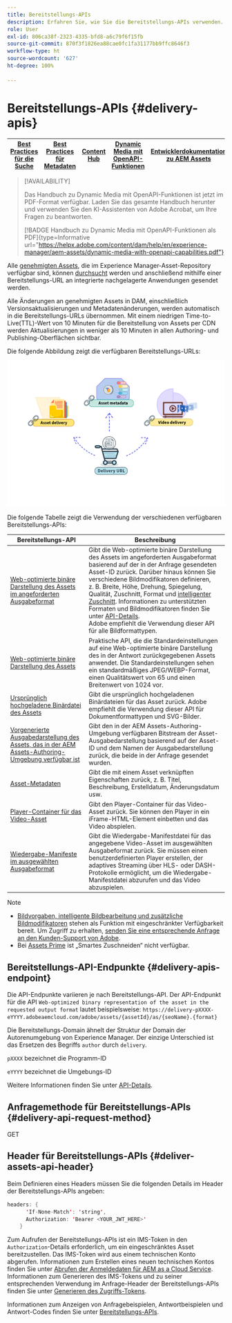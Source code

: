 ```yaml
---
title: Bereitstellungs-APIs
description: Erfahren Sie, wie Sie die Bereitstellungs-APIs verwenden.
role: User
exl-id: 806ca38f-2323-4335-bfd8-a6c79f6f15fb
source-git-commit: 870f3f1826ea88cae0fc1fa31177bb9ffc8646f3
workflow-type: ht
source-wordcount: '627'
ht-degree: 100%

---
```


# Bereitstellungs-APIs {#delivery-apis}

| [Best Practices für die Suche](/help/assets/search-best-practices.md) | [Best Practices für Metadaten](/help/assets/metadata-best-practices.md) | [Content Hub](/help/assets/product-overview.md) | [Dynamic Media mit OpenAPI-Funktionen](/help/assets/dynamic-media-open-apis-overview.md) | [Entwicklerdokumentation zu AEM Assets](https://developer.adobe.com/experience-cloud/experience-manager-apis/) |
| ------------- | --------------------------- |---------|----|-----|

>[!AVAILABILITY]
>
>Das Handbuch zu Dynamic Media mit OpenAPI-Funktionen ist jetzt im PDF-Format verfügbar. Laden Sie das gesamte Handbuch herunter und verwenden Sie den KI-Assistenten von Adobe Acrobat, um Ihre Fragen zu beantworten.
>
>[!BADGE Handbuch zu Dynamic Media mit OpenAPI-Funktionen als PDF]{type=Informative url="https://helpx.adobe.com/content/dam/help/en/experience-manager/aem-assets/dynamic-media-with-openapi-capabilities.pdf"}

Alle [genehmigten Assets](approve-assets.md), die im Experience Manager-Asset-Repository verfügbar sind, können [durchsucht](search-assets-api.md) werden und anschließend mithilfe einer Bereitstellungs-URL an integrierte nachgelagerte Anwendungen gesendet werden.

Alle Änderungen an genehmigten Assets in DAM, einschließlich Versionsaktualisierungen und Metadatenänderungen, werden automatisch in die Bereitstellungs-URLs übernommen. Mit einem niedrigen Time-to-Live(TTL)-Wert von 10 Minuten für die Bereitstellung von Assets per CDN werden Aktualisierungen in weniger als 10 Minuten in allen Authoring- und Publishing-Oberflächen sichtbar.

Die folgende Abbildung zeigt die verfügbaren Bereitstellungs-URLs:

![Bereitstellungs-APIs](assets/delivery-url.png)

Die folgende Tabelle zeigt die Verwendung der verschiedenen verfügbaren Bereitstellungs-APIs:

| Bereitstellungs-API | Beschreibung |
|---|---|
| [Web-optimierte binäre Darstellung des Assets im angeforderten Ausgabeformat](https://adobe-aem-assets-delivery.redoc.ly/#operation/getAssetSeoFormat) | Gibt die Web-optimierte binäre Darstellung des Assets im angeforderten Ausgabeformat basierend auf der in der Anfrage gesendeten Asset-ID zurück. Darüber hinaus können Sie verschiedene Bildmodifikatoren definieren, z. B. Breite, Höhe, Drehung, Spiegelung, Qualität, Zuschnitt, Format und [intelligenter Zuschnitt](/help/assets/dynamic-media/image-profiles.md). Informationen zu unterstützten Formaten und Bildmodifikatoren finden Sie unter [API-Details](https://adobe-aem-assets-delivery.redoc.ly/#operation/getAssetSeoFormat).<br>Adobe empfiehlt die Verwendung dieser API für alle Bildformattypen. |
| [Web-optimierte binäre Darstellung des Assets](https://adobe-aem-assets-delivery.redoc.ly/#operation/getAsset) | Praktische API, die die Standardeinstellungen auf eine Web-optimierte binäre Darstellung des in der Antwort zurückgegebenen Assets anwendet. Die Standardeinstellungen sehen ein standardmäßiges JPEG/WEBP-Format, einen Qualitätswert von 65 und einen Breitenwert von 1024 vor. |
| [Ursprünglich hochgeladene Binärdatei des Assets](https://adobe-aem-assets-delivery.redoc.ly/#operation/getAssetOriginal) | Gibt die ursprünglich hochgeladenen Binärdateien für das Asset zurück. Adobe empfiehlt die Verwendung dieser API für Dokumentformattypen und SVG-Bilder. |
| [Vorgenerierte Ausgabedarstellung des Assets, das in der AEM Assets-Authoring-Umgebung verfügbar ist](https://adobe-aem-assets-delivery.redoc.ly/#operation/getAssetRendition) | Gibt den in der AEM Assets-Authoring-Umgebung verfügbaren Bitstream der Asset-Ausgabedarstellung basierend auf der Asset-ID und dem Namen der Ausgabedarstellung zurück, die beide in der Anfrage gesendet wurden. |
| [Asset-Metadaten](https://adobe-aem-assets-delivery.redoc.ly/#operation/getAssetMetadata) | Gibt die mit einem Asset verknüpften Eigenschaften zurück, z. B. Titel, Beschreibung, Erstelldatum, Änderungsdatum usw. |
| [Player-Container für das Video-Asset](https://adobe-aem-assets-delivery.redoc.ly/#operation/videoPlayerDelivery) | Gibt den Player-Container für das Video-Asset zurück. Sie können den Player in ein iFrame-HTML-Element einbetten und das Video abspielen. |
| [Wiedergabe-Manifeste im ausgewählten Ausgabeformat](https://adobe-aem-assets-delivery.redoc.ly/#operation/videoManifestDelivery) | Gibt die Wiedergabe-Manifestdatei für das angegebene Video-Asset im ausgewählten Ausgabeformat zurück. Sie müssen einen benutzerdefinierten Player erstellen, der adaptives Streaming über HLS- oder DASH-Protokolle ermöglicht, um die Wiedergabe-Manifestdatei abzurufen und das Video abzuspielen. |


>[!NOTE]
>
* [Bildvorgaben, intelligente Bildbearbeitung und zusätzliche Bildmodifikatoren](https://adobe-aem-assets-delivery-advancemodifiers.redoc.ly/) stehen als Funktion mit eingeschränkter Verfügbarkeit bereit. Um Zugriff zu erhalten, [senden Sie eine entsprechende Anfrage an den Kunden-Support von Adobe](https://helpx.adobe.com/de/enterprise/using/support-for-experience-cloud.html).
* Bei [Assets Prime](/help/assets/assets-ultimate-overview.md) ist „Smartes Zuschneiden“ nicht verfügbar.

## Bereitstellungs-API-Endpunkte {#delivery-apis-endpoint}

Die API-Endpunkte variieren je nach Bereitstellungs-API. Der API-Endpunkt für die API `Web-optimized binary representation of the asset in the requested output format` lautet beispielsweise:
`https://delivery-pXXXX-eYYYY.adobeaemcloud.com/adobe/assets/{assetId}/as/{seoName}.{format}`

Die Bereitstellungs-Domain ähnelt der Struktur der Domain der Autorenumgebung von Experience Manager. Der einzige Unterschied ist das Ersetzen des Begriffs `author` durch `delivery`.

`pXXXX` bezeichnet die Programm-ID

`eYYYY` bezeichnet die Umgebungs-ID

Weitere Informationen finden Sie unter [API-Details](https://adobe-aem-assets-delivery.redoc.ly/#tag/Assets).

## Anfragemethode für Bereitstellungs-APIs {#delivery-api-request-method}

GET

## Header für Bereitstellungs-APIs {#deliver-assets-api-header}

Beim Definieren eines Headers müssen Sie die folgenden Details im Header der Bereitstellungs-APIs angeben:

```java
headers: {
      'If-None-Match': 'string',
      Authorization: 'Bearer <YOUR_JWT_HERE>'
    }
```

Zum Aufrufen der Bereitstellungs-APIs ist ein IMS-Token in den `Authorization`-Details erforderlich, um ein eingeschränktes Asset bereitzustellen. Das IMS-Token wird aus einem technischen Konto abgerufen. Informationen zum Erstellen eines neuen technischen Kontos finden Sie unter [Abrufen der Anmeldedaten für AEM as a Cloud Service](https://experienceleague.adobe.com/docs/experience-manager-cloud-service/content/implementing/developing/generating-access-tokens-for-server-side-apis.html?lang=de#fetch-the-aem-as-a-cloud-service-credentials). Informationen zum Generieren des IMS-Tokens und zu seiner entsprechenden Verwendung im Anfrage-Header der Bereitstellungs-APIs finden Sie unter [Generieren des Zugriffs-Tokens](https://experienceleague.adobe.com/docs/experience-manager-cloud-service/content/implementing/developing/generating-access-tokens-for-server-side-apis.html?lang=de#generating-the-access-token).


Informationen zum Anzeigen von Anfragebeispielen, Antwortbeispielen und Antwort-Codes finden Sie unter [Bereitstellungs-APIs](https://adobe-aem-assets-delivery.redoc.ly/#operation/getAssetSeoFormat).
